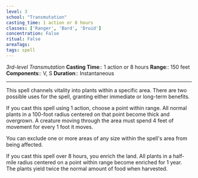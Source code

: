 ```yaml
---
level: 3
school: "Transmutation"
casting_time: 1 action or 8 hours
classes: ['Ranger', 'Bard', 'Druid']
concentration: False
ritual: False
areaTags: 
tags: spell
---
```


_3rd-level Transmutation_
**Casting Time**:: 1 action or 8 hours
**Range**:: 150 feet
**Components**:: V, S
**Duration**:: Instantaneous

---

This spell channels vitality into plants within a specific area. There are two possible uses for the spell, granting either immediate or long-term benefits.

If you cast this spell using 1 action, choose a point within range. All normal plants in a 100-foot radius centered on that point become thick and overgrown. A creature moving through the area must spend 4 feet of movement for every 1 foot it moves.

You can exclude one or more areas of any size within the spell's area from being affected.

If you cast this spell over 8 hours, you enrich the land. All plants in a half-mile radius centered on a point within range become enriched for 1 year. The plants yield twice the normal amount of food when harvested.



